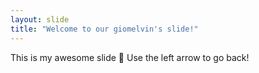 ```yaml
---
layout: slide
title: "Welcome to our giomelvin's slide!"
---
```

This is my awesome slide :tada:
Use the left arrow to go back!
